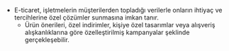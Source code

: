 - E-ticaret, işletmelerin müşterilerden topladığı verilerle onların ihtiyaç ve tercihlerine özel çözümler sunmasına imkan tanır. 
	- Ürün önerileri, özel indirimler, kişiye özel tasarımlar veya alışveriş alışkanlıklarına göre özelleştirilmiş kampanyalar şeklinde gerçekleşebilir.